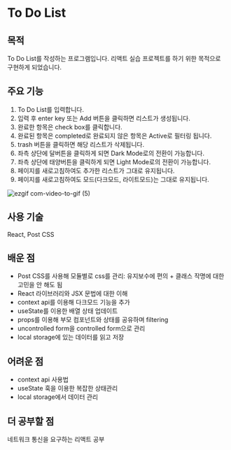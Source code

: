 # To Do List

## 목적

To Do List를 작성하는 프로그램입니다. 리액트 실습 프로젝트를 하기 위한 목적으로 구현하게 되었습니다.

## 주요 기능

1. To Do List를 입력합니다.
2. 입력 후 enter key 또는 Add 버튼을 클릭하면 리스트가 생성됩니다.
3. 완료한 항목은 check box를 클릭합니다.
4. 완료된 항목은 completed로 완료되지 않은 항목은 Active로 필터링 됩니다.
5. trash 버튼을 클릭하면 해당 리스트가 삭제됩니다.
6. 좌측 상단에 달버튼을 클릭하게 되면 Dark Mode로의 전환이 가능합니다.
7. 좌측 상단에 태양버튼을 클릭하게 되면 Light Mode로의 전환이 가능합니다.
8. 페이지를 새로고침하여도 추가한 리스트가 그대로 유지됩니다.
9. 페이지를 새로고침하여도 모드(다크모드, 라이트모드)는 그대로 유지됩니다.

![ezgif com-video-to-gif (5)](https://user-images.githubusercontent.com/92011224/223333972-cf106da7-8f81-40a1-934a-9684d817495d.gif)

## 사용 기술

React, Post CSS

## 배운 점

- Post CSS를 사용해 모듈별로 css를 관리: 유지보수에 편의 + 클래스 작명에 대한 고민을 안 해도 됨
- React 라이브러리와 JSX 문법에 대한 이해
- context api를 이용해 다크모드 기능을 추가
- useState를 이용한 배열 상태 업데이트
- props를 이용해 부모 컴포넌트와 상태를 공유하며 filtering
- uncontrolled form을 controlled form으로 관리
- local storage에 있는 데이터를 읽고 저장

## 어려운 점

- context api 사용법
- useState 훅을 이용한 복잡한 상태관리
- local storage에서 데이터 관리

## 더 공부할 점

네트워크 통신을 요구하는 리액트 공부
